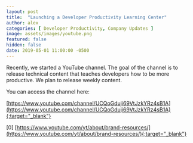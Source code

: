 ```yaml
---
layout: post
title:  "Launching a Developer Productivity Learning Center"
author: alex
categories: [ Developer Productivity, Company Updates ]
image: assets/images/youtube.png
featured: false
hidden: false
date: 2019-05-01 11:00:00 -0500
---
```


Recently, we started a YouTube channel. The goal of the channel is to release technical content that teaches developers how to be more productive. We plan to release weekly content.

You can access the channel here:

[https://www.youtube.com/channel/UCQoGduji69VtJzkYRz4sB1A](https://www.youtube.com/channel/UCQoGduji69VtJzkYRz4sB1A){:target="_blank"}

[0] [https://www.youtube.com/yt/about/brand-resources/](https://www.youtube.com/yt/about/brand-resources/){:target="_blank"}
